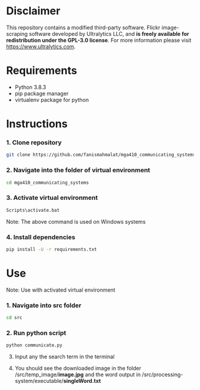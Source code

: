 # Disclaimer

This repository contains a modified third-party software. Flickr image-scraping software developed by Ultralytics LLC, and **is freely available for redistribution under the GPL-3.0 license**. For more information please visit https://www.ultralytics.com.

# Requirements

- Python 3.8.3
- pip package manager
- virtualenv package for python

# Instructions

### 1. Clone repository

```bash
git clone https://github.com/fanismahmalat/mga410_communicating_systems
```

### 2. Navigate into the folder of virtual environment

```bash
cd mga410_communicating_systems
```

### 3. Activate virtual environment

```bash
Scripts\activate.bat
```

Note: The above command is used on Windows systems

### 4. Install dependencies

```bash
pip install -U -r requirements.txt
```

# Use

Note: Use with activated virtual environment

### 1. Navigate into src folder

```bash
cd src
```

### 2. Run python script

```python
python communicate.py
```

3. Input any the search term in the terminal

4. You should see the downloaded image in the folder /src/temp_image/**image.jpg** and the word output in /src/processing-system/executable/**singleWord.txt**
